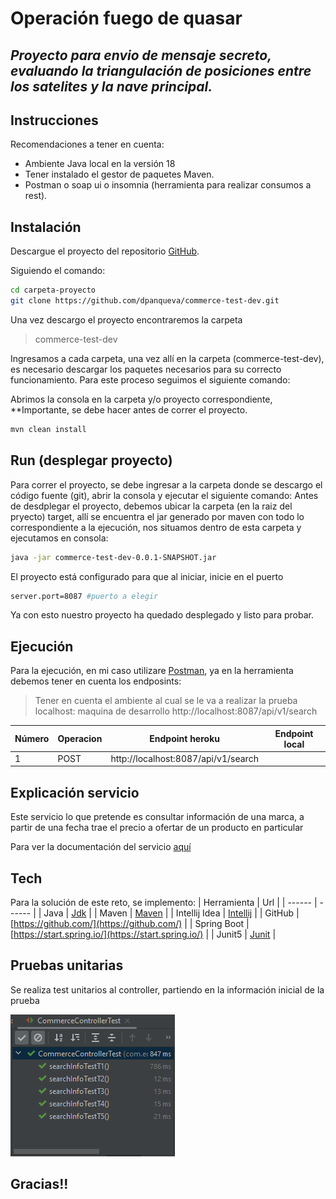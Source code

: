 # Operación fuego de quasar
## _Proyecto para envio de mensaje secreto, evaluando la triangulación de posiciones entre los satelites y la nave principal._

## Instrucciones
Recomendaciones a tener en cuenta:
- Ambiente Java local en la versión 18 
- Tener instalado el gestor de paquetes Maven.
- Postman o soap ui o insomnia (herramienta para realizar consumos a rest).

## Instalación

Descargue el proyecto del repositorio [GitHub](https://github.com/dpanqueva/commerce-test-dev).

Siguiendo el comando:

```sh
cd carpeta-proyecto
git clone https://github.com/dpanqueva/commerce-test-dev.git
```

Una vez descargo el proyecto encontraremos la carpeta
> commerce-test-dev


Ingresamos a cada carpeta, una vez allí en la carpeta (commerce-test-dev), es necesario descargar los paquetes necesarios para su correcto funcionamiento.
Para este proceso seguimos el siguiente comando:

Abrimos la consola en la carpeta y/o proyecto correspondiente, **Importante, se debe hacer antes de correr el proyecto.

```sh
mvn clean install
```

## Run (desplegar proyecto)
Para correr el proyecto, se debe ingresar a la carpeta donde se descargo el código fuente (git), abrir la consola y ejecutar el siguiente comando:
Antes de desdplegar el proyecto, debemos ubicar la carpeta (en la raiz del pryecto) target, allí se encuentra el jar generado por maven con todo lo correspondiente a la ejecución, nos situamos dentro de esta carpeta y ejecutamos en consola:
```sh
java -jar commerce-test-dev-0.0.1-SNAPSHOT.jar
```

El proyecto está configurado para que al iniciar, inicie en el puerto
```sh
server.port=8087 #puerto a elegir
```

Ya con esto nuestro proyecto ha quedado desplegado y listo para probar.


## Ejecución
Para la ejecución, en mi caso utilizare [Postman](https://www.postman.com/downloads/), ya en la herramienta debemos tener en cuenta los endposints:

> Tener en cuenta el ambiente al cual se le va a realizar la prueba
> localhost: maquina de desarrollo
> http://localhost:8087/api/v1/search


|Número| Operacion | Endpoint heroku|Endpoint local|
|------ | ------ | ------ | ------ |
|1| POST | http://localhost:8087/api/v1/search |


## Explicación servicio 
Este servicio lo que pretende es consultar información de una marca, a partir de una fecha trae el precio a ofertar de un producto en particular

Para ver la documentación del servicio [aquí](https://github.com/dpanqueva/commerce-test-dev/wiki)

## Tech
Para la solución de este reto, se implemento:
| Herramienta | Url |
| ------ | ------ |
| Java | [Jdk](https://openjdk.java.net/projects/jdk/18/) |
| Maven | [Maven](https://maven.apache.org/download.cgi) |
| Intellij Idea | [Intellij](https://www.jetbrains.com/es-es/idea/download) |
| GitHub | [https://github.com/](https://github.com/) |
| Spring Boot | [https://start.spring.io/](https://start.spring.io/) |
| Junit5 | [Junit](https://junit.org/junit5/) |


## Pruebas unitarias
Se realiza test unitarios al controller, partiendo en la información inicial de la prueba

[![N|Solid](https://github.com/dpanqueva/commerce-test-dev/blob/master/documentacion/wiki/arquitectura/test.PNG)]()

## Gracias!!